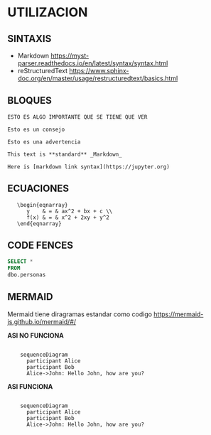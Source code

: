 # UTILIZACION

## SINTAXIS
- Markdown <https://myst-parser.readthedocs.io/en/latest/syntax/syntax.html>
- reStructuredText <https://www.sphinx-doc.org/en/master/usage/restructuredtext/basics.html>

## BLOQUES

````{important}
ESTO ES ALGO IMPORTANTE QUE SE TIENE QUE VER

````

````{tip}
Esto es un consejo

````

````{warning}
Esto es una advertencia
````

````{note}
This text is **standard** _Markdown_
````

```{admonition} soy un bloque custom
Here is [markdown link syntax](https://jupyter.org)
```

## ECUACIONES
```{math}
   \begin{eqnarray}
      y    & = & ax^2 + bx + c \\
      f(x) & = & x^2 + 2xy + y^2
   \end{eqnarray}
```
## CODE FENCES

```sql
SELECT *
FROM
dbo.personas

```
## MERMAID
Mermaid tiene diragramas estandar como codigo https://mermaid-js.github.io/mermaid/#/

**ASI NO FUNCIONA**
```mermaid

    sequenceDiagram
      participant Alice
      participant Bob
      Alice->John: Hello John, how are you?
```
**ASI FUNCIONA**

```{mermaid}

    sequenceDiagram
      participant Alice
      participant Bob
      Alice->John: Hello John, how are you?
```